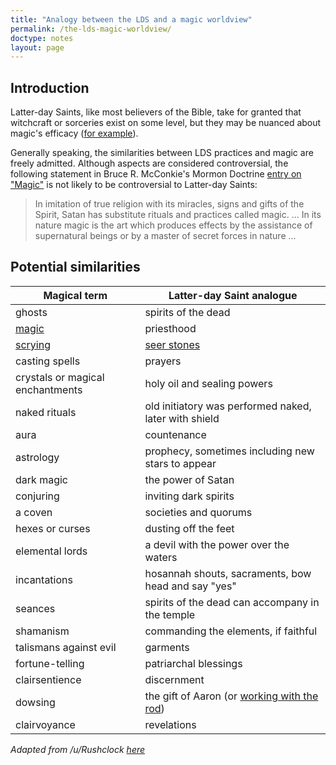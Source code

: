 ```yaml
---
title: "Analogy between the LDS and a magic worldview"
permalink: /the-lds-magic-worldview/
doctype: notes
layout: page
---
```


## Introduction

Latter-day Saints, like most believers of the Bible, take for granted that
witchcraft or sorceries exist on some level, but they may be nuanced about
magic's efficacy ([for
example](https://askgramps.org/how-can-i-stay-away-from-the-consequences-and-influence-of-black-magic/)).

Generally speaking, the similarities between LDS practices and magic are freely admitted.  Although aspects are considered controversial, the following statement in Bruce R. McConkie's Mormon Doctrine [entry on "Magic"](https://archive.org/details/MormonDoctrine1966/page/n335/mode/2up?q=magic) is not likely to be controversial to Latter-day Saints:

> In imitation of true religion with its miracles, signs and gifts of the Spirit, Satan has substitute rituals and practices called magic. ... In its nature magic is the art which produces effects by the assistance of supernatural beings or by a master of secret forces in nature ...

## Potential similarities

| Magical term                     | Latter-day Saint analogue                              |
|----------------------------------|--------------------------------------------------------|
| ghosts                           | spirits of the dead                                    |
| [magic][magic-definition]        | priesthood                                             |
| [scrying][scrying-wikipedia]     | [seer stones][seer-stones]                             |
| casting spells                   | prayers                                                |
| crystals or magical enchantments | holy oil and sealing powers                            |
| naked rituals                    | old initiatory was performed naked, later with shield  |
| aura                             | countenance                                            |
| astrology                        | prophecy, sometimes including new stars to appear      |
| dark magic                       | the power of Satan                                     |
| conjuring                        | inviting dark spirits                                  |
| a coven                          | societies and quorums                                  |
| hexes or curses                  | dusting off the feet                                   |
| elemental lords                  | a devil with the power over the waters                 |
| incantations                     | hosannah shouts, sacraments, bow head and say "yes"    |
| seances                          | spirits of the dead can accompany in the temple        |
| shamanism                        | commanding the elements, if faithful                   |
| talismans against evil           | garments                                               |
| fortune-telling                  | patriarchal blessings                                  |
| clairsentience                   | discernment                                            |
| dowsing                          | the gift of Aaron (or [working with the rod][boc-rod]) |
| clairvoyance                     | revelations                                            |

*Adapted from /u/Rushclock [here](https://www.reddit.com/r/exmormon/comments/kwnsha/how_many_absurdities_can_we_list_that_mormons/gj58zlb/)*

[boc-rod]: https://www.josephsmithpapers.org/paper-summary/book-of-commandments-1833/23
[magic-definition]: https://www.merriam-webster.com/dictionary/magic
[scrying-wikipedia]: https://en.wikipedia.org/wiki/Scrying
[seer-stones]: https://www.churchofjesuschrist.org/study/history/topics/seer-stones?lang=eng
